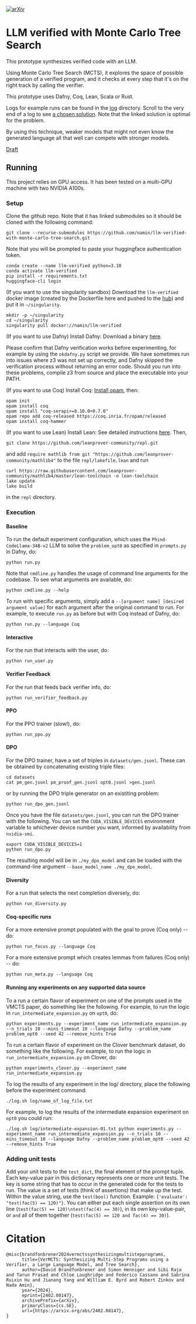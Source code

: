 [![arXiv](https://img.shields.io/badge/arXiv-2402.08147-pink.svg)](https://arxiv.org/abs/2402.08147)

# LLM verified with Monte Carlo Tree Search

This prototype synthesizes verified code with an LLM.

Using Monte Carlo Tree Search (MCTS), it explores the space of possible generation of a verified program, and it checks at every step that it's on the right track by calling the verifier.

This prototype uses Dafny, Coq, Lean, Scala or Rust.

Logs for example runs can be found in the [log](log) directory.
Scroll to the very end of a log to see [a chosen solution](https://github.com/namin/llm-verified-with-monte-carlo-tree-search/blob/main/log/opt0_alt.txt#L7661).
Note that the linked solution is optimal for the problem.

By using this technique, weaker models that might not even know the generated language all that well can compete with stronger models.

[Draft](https://arxiv.org/abs/2402.08147)

## Running

This project relies on GPU access. It has been tested on a multi-GPU machine with two NVIDIA A100s.

### Setup

Clone the github repo. Note that it has linked submodules so it should be cloned with the following command:
```
git clone --recurse-submodules https://github.com/namin/llm-verified-with-monte-carlo-tree-search.git
```

Note that you will be prompted to paste your huggingface authentication token.
```
conda create --name llm-verified python=3.10
conda activate llm-verified
pip install -r requirements.txt
huggingface-cli login
```

(If you want to use the singularity sandbox) Download the `llm-verified` docker image (created by the Dockerfile here and pushed to the [hub](https://hub.docker.com/r/namin/llm-verified)) and put it in `~/singularity`.
```
mkdir -p ~/singularity
cd ~/singularity
singularity pull docker://namin/llm-verified
```

(If you want to use Dafny) Install Dafny: Download a binary [here](https://github.com/dafny-lang/dafny/releases/latest).

Please confirm that Dafny verification works before experimenting, for example by using the `okdafny.py` script we provide.  We have sometimes run into issues where z3 was not set up correctly, and Dafny skipped the verification process without returning an error code. Should you run into these problems, compile z3 from source and place the executable into your PATH.

(If you want to use Coq) Install Coq: [Install opam](https://opam.ocaml.org/doc/Install.html), then:

```
opam init
opam install coq
opam install "coq-serapi>=8.10.0+0.7.0"
opam repo add coq-released https://coq.inria.fr/opam/released
opam install coq-hammer
```

(If you want to use Lean) Install Lean: See detailed instructions [here](https://leanprover-community.github.io/get_started.html). Then,

```
git clone https://github.com/leanprover-community/repl.git
```

and add `require mathlib from git "https://github.com/leanprover-community/mathlib4"` to the file `repl/lakefile.lean` and run

```
curl https://raw.githubusercontent.com/leanprover-community/mathlib4/master/lean-toolchain -o lean-toolchain
lake update
lake build
```

in the `repl` directory.

### Execution

#### Baseline

To run the default experiment configuration, which uses the `Phind-CodeLlama-34B-v2` LLM to solve the `problem_opt0` as specified in `prompts.py` in Dafny, do:

```
python run.py
```

Note that `cmdline.py` handles the usage of command line arguments for the codebase. To see what arguments are available, do:

```
python cmdline.py --help
```

To run with specific arguments, simply add a `--[argument name] [desired argument value]` for each argument after the original command to run. For example, to execute `run.py` as before but with Coq instead of Dafny, do:

```
python run.py --language Coq
```

#### Interactive

For the run that interacts with the user, do:

```
python run_user.py
```

#### Verifier Feedback

For the run that feeds back verifier info, do:

```
python run_verifier_feedback.py
```

#### PPO

For the PPO trainer (slow!), do:

```
python run_ppo.py
```

#### DPO

For the DPO trainer, have a set of triples in `datasets/gen.jsonl`.
These can be obtained by concatenating existing triple files:

```
cd datasets
cat pm_gen.jsonl pm_proof_gen.jsonl opt0.jsonl >gen.jsonl 
```

or by running the DPO triple generator on an existiting problem:
```
python run_dpo_gen.jsonl
```

Once you have the file `datasets/gen.jsonl`, you can run the DPO trainer with the following.
You can set the `CUDA_VISIBLE_DEVICES` environment variable to whichever device number you want, informed by availability from `nvidia-smi`.
```
export CUDA_VISIBLE_DEVICES=1
python run_dpo.py
```

The resulting model will be in `./my_dpo_model` and can be loaded with the command-line argument `--base_model_name ./my_dpo_model`.

#### Diversity

For a run that selects the next completion diversely, do:

```
python run_diversity.py
```

#### Coq-specific runs

For a more extensive prompt populated with the goal to prove (Coq only) -- do:

```
python run_focus.py --language Coq
```

For a more extensive prompt which creates lemmas from failures (Coq only) -- do:

```
python run_meta.py --language Coq
```
#### Running any experiments on any supported data source

To a run a certain flavor of experiment on one of the prompts used in the VMCTS paper, do something like the following. For example, to run the logic in `run_intermediate_expansion.py` on `opt0`, do:
```
python experiments.py --experiment_name run_intermediate_expansion.py --n_trials 10 --mins_timeout 10 --language Dafny --problem_name problem_opt0 --seed 42 --remove_hints True
```

To run a certain flavor of experiment on the Clover benchmark dataset, do something like the following. For example, to run the logic in `run_intermediate_expansion.py` on Clover, do:
```
python experiments_clover.py --experiment_name run_intermediate_expansion.py
```

To log the results of any experiment in the log/ directory, place the following before the experiment command:
```
./log.sh log/name_of_log_file.txt
```
For example, to log the results of the intermediate expansion experiment on `opt0` you could run:
```
./log.sh log/intermediate-expansion-01.txt python experiments.py --experiment_name run_intermediate_expansion.py --n_trials 10 --mins_timeout 10 --language Dafny --problem_name problem_opt0 --seed 42 --remove_hints True
```

### Adding unit tests
Add your unit tests to the `test_dict`, the final element of the prompt tuple.
Each key-value pair in this dictionary represents one or more unit tests. The key is some
string that has to occur in the generated code for the tests to run. The value is
a set of tests (think of assertions) that make up the test. Within the value string,
use the `test(bool)` function. Example: `{'evaluate': "test(fac(5) == 120)"}`.
You can either put each single assertion on its own line (`test(fac(5) == 120)\ntest(fac(4) == 30)`),
in its own key-value-pair, or `and` all of them together (`test(fac(5) == 120 and fac(4) == 30)`).

# Citation
```
@misc{brandfonbrener2024vermctssynthesizingmultistepprograms,
      title={VerMCTS: Synthesizing Multi-Step Programs using a Verifier, a Large Language Model, and Tree Search}, 
      author={David Brandfonbrener and Simon Henniger and Sibi Raja and Tarun Prasad and Chloe Loughridge and Federico Cassano and Sabrina Ruixin Hu and Jianang Yang and William E. Byrd and Robert Zinkov and Nada Amin},
      year={2024},
      eprint={2402.08147},
      archivePrefix={arXiv},
      primaryClass={cs.SE},
      url={https://arxiv.org/abs/2402.08147}, 
}
```
